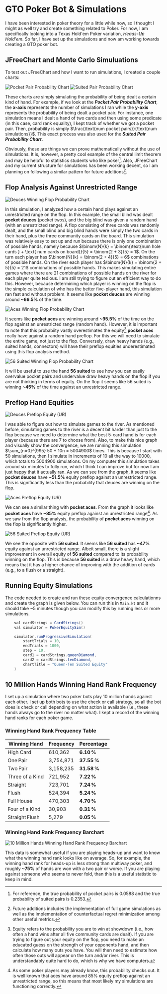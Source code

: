 # GTO Poker Bot & Simulations

I have been interested in poker theory for a little while now, so I thought I might as well try and create something related to Poker. For now, I am specifically looking into
a Texas Hold'em Poker variation, *Heads-Up Hold'em*. So far, I have set up the simulations and now am working towards creating a GTO poker bot.

## JFreeChart and Monte Carlo Simuluations

To test out JFreeChart and how I want to run simulations, I created a couple charts:

![Pocket Pair Probability Chart](src/main/resources/pktpairprob.png)
![Suited Pair Probability Chart](src/main/resources/suitpairprob.png)

These charts are simply simulating the probability of being dealt a certain kind of hand. For example, if we look at the ***Pocket Pair Probability Chart***, 
the **x-axis** represents the number of simulations I ran while the **y-axis** represents the probability of being dealt a pocket pair. For instance, 
one simulation means I dealt a hand of two cards and then using some predicate (in this case, card rank equality), I kept track of whether we got a pocket pair. 
Then, probability is simply $\frac{\text{num pocket pairs}}{\text{num simulations}}$. This exact process was also used for the ***Suited Pair Probability Chart***.

Obviously, these are things we can prove mathematically without the use of simulations. It is, however, a pretty cool example of the central limit theorem and may be
helpful to statistics students who like poker[^1]. Also, JFreeChart and my current structure for simulations has been working decent, so I am planning on following a similar
pattern for future additions[^2].

## Flop Analysis Against Unrestricted Range

![Deuces Winning Flop Probability Chart](src/main/resources/deucesflopprob.png)

In this simulation, I analyzed how a certain hand plays against an unrestricted range on the flop. In this example, the small blind was dealt **pocket deuces** (pocket twos), and the big blind was given a random hand (with an unrestricted range).  A flop consisting of three cards was randomly dealt, and the small blind and big blind hands were simply the two cards in their hand, plus the three community cards on the board. This simulation was relatively easy to set up and run because there is only one combination of possible hands, namely because $\binom{N}{k} = \binom{\text{num hole cards } + \text{ num cards on board}}{5} = \binom{2 + 3}{5} = 1$. On the turn each player has $\binom{N}{k} = \binom{2 + 4}{5} = 6$ combinations of possible hands. On the river each player has $\binom{N}{k} = \binom{2 + 5}{5} = 21$ combinations of possible hands. This makes simulating entire games where there are 21 combinations of possible hands on the river for each player quite tedious. I am still trying to figure out an efficient way to do this. However, because determining which player is winning on the flop is the simple calculation of who has the better five-player hand, this simulation ran fast and without problem. It seems like **pocket deuces** are winning around **~66.5%** of the time.

![Aces Winning Flop Probability Chart](src/main/resources/acesflopprob.png)

It seems like **pocket aces** are winning around **~95.5%** of the time on the flop against an unrestricted range (random hand). However, it is important to note that this probabiity vastly overestimates the equity[^3] **pocket aces** really have against a random hand preflop. For this we will need to simulate the entire game, not just to the flop. Conversely, draw heavy hands (e.g., suited hands, connectors) will have their preflop equities underestimated using this flop analysis method.

![56 Suited Winning Flop Probability Chart](src/main/resources/56suitedflopprob.png)

It will be useful to use the hand **56 suited** to see how you can easily overvalue pocket pairs and undervalue draw heavy hands on the flop if you are not thinking in terms of equity. On the flop it seems like 56 suited is winning **~45%** of the time against an unrestricted range.

## Preflop Hand Equities

![Deuces Preflop Equity (UR)](src/main/resources/deucesshowdownprob.png)

I was able to figure out how to simulate games to the river. As mentioned before, simulating games to the river is a decent bit harder than just to the flop because we need to determine what the best 5-card hand is for each player (because there are 7 to choose from). Also, to make this nice graph and visually show the convergence, we are running this simulation $\sum_{n=0}^{995} 50 + 10n = 5004900$ times. This is because I start with $50$ simulations, then I simulate in increments of $10$ all the way to $10000$, which totals to $5004900$ simulations. On my computer this simulation takes around six minutes to fully run, which I think I can improve but for now I am just happy that it actually ran. As we can see from the graph, it seems like **pocket deuces** have **~51.5%** equity preflop against an unrestricted range. This is significantly less than the probability that deuces are winning on the flop.

![Aces Preflop Equity (UR)](src/main/resources/acesshowdownprob.png)

We can see a similar thing with **pocket aces**. From the graph it looks like **pocket aces** have **~85%** equity preflop against an unrestricted range[^4]. As we saw from the flop analysis, the probability of **pocket aces** winning on the flop is significantly higher.

![56 Suited Preflop Equity (UR)](src/main/resources/56suitedshowdownprob.png)

We see the opposite with **56 suited**. It seems like **56 suited** has **~47%** equity against an unrestricted range. Albeit small, there is a slight improvement in overall equity of **56 suited** compared to its probability winning on the flop. This is because **56 suited** is a draw heavy hand, which means that it has a higher chance of improving with the addition of cards (e.g., to a flush or a straight). 

## Running Equity Simulations

The code needed to create and run these equity convergence calculationns and create the graph is given below. You can run this in ````Main.kt```` and it should take ~5 minutes though you can modify this by running less or more simulations.

````java
    val cardStrings = CardStrings()
    val simulator = PokerEquitySim()

    simulator.runProgressiveSimulation(
        startTrials = 10,
        endTrials = 1000,
        step = 10,
        card1 = cardStrings.queenDiamond,
        card2 = cardStrings.tenDiamond,
        chartTitle = "Queen-Ten Suited Equity"
    )
````

## 10 Million Hands Winning Hand Rank Frequency

I set up a simulation where two poker bots play 10 million hands against each other. I set up both bots to use the check or call strategy, so all the bot does is check or call depending on what action is available (i.e., these hands always go to the river no matter what). I kept a record of the winning hand ranks for each poker game.

### Winning Hand Rank Frequency Table

| Winning Hand     | Frequency | Percentage |
|------------------|-----------|------------|
| High Card        | 610,362   | **6.10 %** |
| One Pair         | 3,754,871 | **37.55 %**|
| Two Pair         | 3,158,235 | **31.58 %**|
| Three of a Kind  | 721,952   | **7.22 %** |
| Straight         | 723,701   | **7.24 %** |
| Flush            | 524,394   | **5.24 %** |
| Full House       | 470,303   | **4.70 %** |
| Four of a Kind   | 30,903    | **0.31 %** |
| Straight Flush   | 5,279     | **0.05 %** |

### Winning Hand Rank Frequency Barchart

![10 Million Hands Winning Hand Rank Frequency Barchart](src/main/resources/handrankfreqbarchart10000000.png)

This data is somewhat useful if you are playing heads-up and want to know what the winning hand rank looks like on average. So, for example, the winning hand rank for heads-up is less strong than multiway poker, and roughly **~75%** of hands are won with a two pair or worse. If you are playing against someone who seems to never fold, than this is a useful statistic to keep in mind.




[^1]: For reference, the true probability of pocket pairs is 0.0588 and the true probability of suited pairs is 0.2353.
[^2]: Future additions includes the implementation of full game simulations as well as the implementation of counterfactual regret minimization among other useful metrics.
[^3]: Equity refers to the probability you are to win at showdown (i.e., how often a hand wins after all five community cards are dealt). If you are trying to figure out your equity on the flop, you need to make an educated guess on the strength of your opponents hand, and then calculate how many outs you have. You will then need to estimate how often those outs will appear on the turn and/or river. This is understandably quite hard to do, which is why we have computers.
[^4]: As some poker players may already know, this probability checks out. It is well known that aces have around 85% equity preflop against an unrestricted range, so this means that most likely my simulations are functioning correctly.
